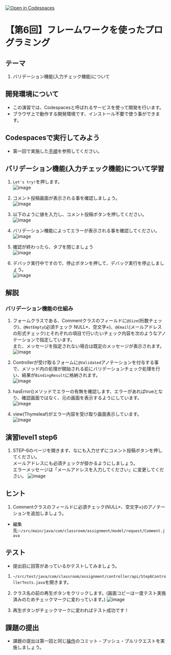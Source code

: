 [![Open in Codespaces](https://classroom.github.com/assets/launch-codespace-7f7980b617ed060a017424585567c406b6ee15c891e84e1186181d67ecf80aa0.svg)](https://classroom.github.com/open-in-codespaces?assignment_repo_id=12929169)
# 【第6回】フレームワークを使ったプログラミング
## テーマ
1. バリデーション機能(入力チェック機能)について

## 開発環境について
* この演習では、Codespacesと呼ばれるサービスを使って開発を行います。
* ブラウザ上で動作する開発環境です、インストール不要で使う事ができます。

## Codespacesで実行してみよう
* 第一回で実施した[手順](/Codespacesの実行手順.md)を参照してください。

## バリデーション機能(入力チェック機能)について学習
1. `Let's try!`を押します。<br>
![image](https://user-images.githubusercontent.com/32722128/154530075-1e1d9fb6-a53e-42a4-a457-3ffebf1554f6.png)

2. コメント投稿画面が表示される事を確認しましょう。<br>
![image](https://user-images.githubusercontent.com/32722128/154530176-e9485cda-7213-458e-854f-714f6044a1b0.png)

3. 以下のように値を入力し、コメント投稿ボタンを押してください。<br>
![image](https://user-images.githubusercontent.com/32722128/154540115-078a9011-214b-4190-bacb-c8a72f215622.png)

4. バリデーション機能によってエラーが表示される事を確認してください。<br>
![image](https://user-images.githubusercontent.com/32722128/154534101-d2ca1cbe-9135-4f48-98b9-6eead0302d1b.png)

5. 確認が終わったら、タブを閉じましょう<br>
![image](https://user-images.githubusercontent.com/32722128/150733257-a1056c19-1b24-412b-8bfc-a6063e75c785.png)

6. デバック実行中ですので、停止ボタンを押して、デバック実行を停止しましょう。<br>
![image](https://user-images.githubusercontent.com/32722128/150748527-d7121765-5142-4f5a-9769-33c0c23627a4.png)

## 解説
### バリデーション機能の仕組み
1. フォームクラスである、Commentクラスのフィールドに`@Size`(桁数チェック)、`@NotEmpty`(必須チェック NULL×、空文字×)、`@Email`(メールアドレスの形式チェック)とそれぞれの項目で行いたいチェック内容を次のようなアノテーションで指定しています。<br>
また、メッセージを指定されない場合は既定のメッセージが表示されます。<br>
![image](https://user-images.githubusercontent.com/32722128/154534631-1bfccb3b-2c80-4a9a-bcff-eb629303f630.png)

2. Controllerが受け取るフォームに`@Validated`アノテーションを付与する事で、メソッド内の処理が開始される前にバリデーションチェック処理を行い、結果が`BindingResult`に格納されます。<br>
![image](https://user-images.githubusercontent.com/32722128/154540321-b76d4f12-4fe4-4b4a-af93-1da3a57b0fcd.png)

3. hasError()メソッドでエラーの有無を確認します、エラーがあればtrueとなり、確認画面ではなく、元の画面を表示するようにしています。 <br>
![image](https://user-images.githubusercontent.com/32722128/154539057-127d9739-480a-4f46-b499-01eae579add7.png)

4. view(Thymeleaf)がエラー内容を受け取り画面表示しています。<br>
![image](https://user-images.githubusercontent.com/32722128/154538539-2fca7e44-8fbb-4f99-9cea-ba37cb3249f6.png)

## 演習level1 step6
1. STEP-6のページを開きます、なにも入力せずにコメント投稿ボタンを押してください。<br>
メールアドレスにも必須チェックが掛かるようにしましょう。  
エラーメッセージは「メールアドレスを入力してください」に変更してください。
![image](https://user-images.githubusercontent.com/32722128/154542682-b80d6d97-66c8-49ab-9382-35c070ae04c7.png)

## ヒント
1. Commentクラスのフィールドに必須チェック(NULL×、空文字×)のアノテーションを追加しましょう。 
* 編集先:`~/src/main/java/com/classroom/assignment/model/request/Comment.java`

## テスト
* 提出前に回答があっているかテストしてみましょう。

1. `~/src/test/java/com/classroom/assignment/controller/api/Step6ControllerTests.java`を開きます。

2. クラス名の前の再生ボタンをクリックします。(画面コピーは一度テスト実施済みのためチェックマークに変わっています。)
![image](https://user-images.githubusercontent.com/32722128/154553158-36f9ed93-68bf-4335-93da-adda5351028a.png)

3. 再生ボタンがチェックマークに変わればテスト成功です！

## 課題の提出
* 課題の提出は第一回と同じ[操作](/課題の提出手順.md)のコミット・プッシュ・プルリクエストを実施しましょう。
